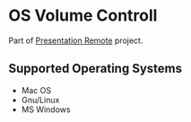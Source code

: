 # OS Volume Controll
Part of [Presentation Remote](https://github.com/amiraslanaslani/presentation-remote) project.

## Supported Operating Systems
- Mac OS
- Gnu/Linux
- MS Windows

